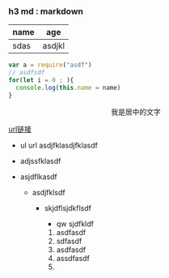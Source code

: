 ###  h3  md : markdown

| name | age  |
| ---- | ---- |
|    sdas  | asdjkl     |

```javascript
var a = require("asdf")
// asdfsdf
for(let i = 0 ; ){
  console.log(this.name = name)
}
```



<div align="center">我是居中的文字</div>

[url链接](www.baidu.com)



- ul url asdjfklasdjfklasdf

- adjssfklasdf

- asjdflkasdf

  - asdjfklsdf

    - skjdflsjdkflsdf

      - qw	sjdfkldf

      1. asdfasdf
      2. sdfasdf
      3. asdfasdf
      4. assdfasdf
      5. 